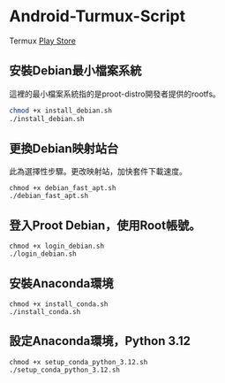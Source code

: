 # Android-Turmux-Script

Termux [Play Store](https://play.google.com/store/apps/details?id=com.termux)

## 安裝Debian最小檔案系統
這裡的最小檔案系統指的是proot-distro開發者提供的rootfs。
```sh
chmod +x install_debian.sh
./install_debian.sh
```

## 更換Debian映射站台
此為選擇性步驟。更改映射站，加快套件下載速度。
```
chmod +x debian_fast_apt.sh
./debian_fast_apt.sh
```

## 登入Proot Debian，使用Root帳號。
```
chmod +x login_debian.sh
./login_debian.sh
```

## 安裝Anaconda環境
```
chmod +x install_conda.sh
./install_conda.sh
```

## 設定Anaconda環境，Python 3.12
```
chmod +x setup_conda_python_3.12.sh
./setup_conda_python_3.12.sh
```

